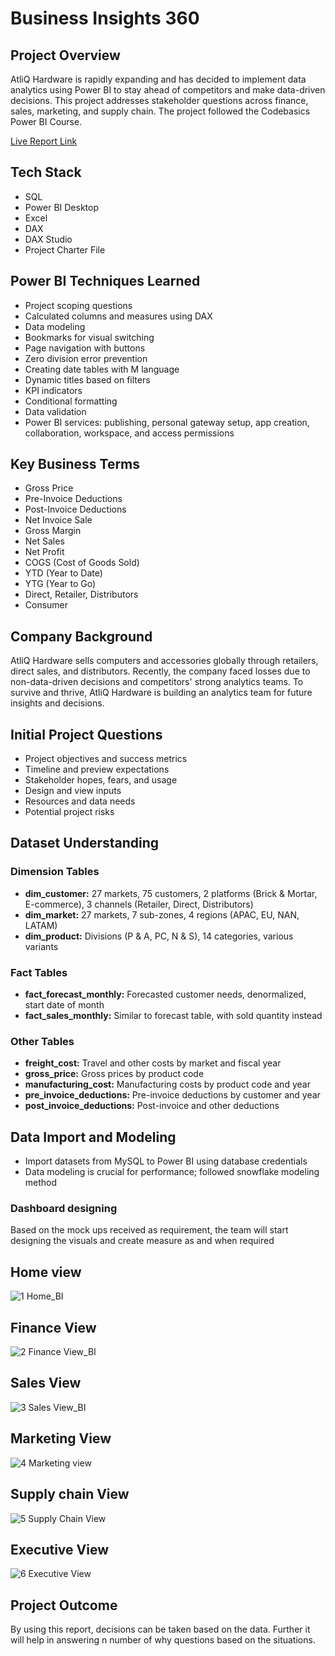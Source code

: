 # Business Insights 360

## Project Overview

AtliQ Hardware is rapidly expanding and has decided to implement data analytics using Power BI to stay ahead of competitors and make data-driven decisions. This project addresses stakeholder questions across finance, sales, marketing, and supply chain. The project followed the Codebasics Power BI Course.

[Live Report Link](https://app.powerbi.com/view?r=eyJrIjoiYzEzODcyMGEtZDkwNi00YTYzLWE5ZTEtMmFiODdjYzQ1OTc4IiwidCI6ImM2ZTU0OWIzLTVmNDUtNDAzMi1hYWU5LWQ0MjQ0ZGM1YjJjNCJ9)

## Tech Stack

- SQL
- Power BI Desktop
- Excel
- DAX
- DAX Studio
- Project Charter File

## Power BI Techniques Learned

- Project scoping questions
- Calculated columns and measures using DAX
- Data modeling
- Bookmarks for visual switching
- Page navigation with buttons
- Zero division error prevention
- Creating date tables with M language
- Dynamic titles based on filters
- KPI indicators
- Conditional formatting
- Data validation
- Power BI services: publishing, personal gateway setup, app creation, collaboration, workspace, and access permissions

## Key Business Terms

- Gross Price
- Pre-Invoice Deductions
- Post-Invoice Deductions
- Net Invoice Sale
- Gross Margin
- Net Sales
- Net Profit
- COGS (Cost of Goods Sold)
- YTD (Year to Date)
- YTG (Year to Go)
- Direct, Retailer, Distributors
- Consumer

## Company Background

AtliQ Hardware sells computers and accessories globally through retailers, direct sales, and distributors. Recently, the company faced losses due to non-data-driven decisions and competitors' strong analytics teams. To survive and thrive, AtliQ Hardware is building an analytics team for future insights and decisions.

## Initial Project Questions

- Project objectives and success metrics
- Timeline and preview expectations
- Stakeholder hopes, fears, and usage
- Design and view inputs
- Resources and data needs
- Potential project risks

## Dataset Understanding

### Dimension Tables

- **dim_customer:** 27 markets, 75 customers, 2 platforms (Brick & Mortar, E-commerce), 3 channels (Retailer, Direct, Distributors)
- **dim_market:** 27 markets, 7 sub-zones, 4 regions (APAC, EU, NAN, LATAM)
- **dim_product:** Divisions (P & A, PC, N & S), 14 categories, various variants

### Fact Tables

- **fact_forecast_monthly:** Forecasted customer needs, denormalized, start date of month
- **fact_sales_monthly:** Similar to forecast table, with sold quantity instead

### Other Tables

- **freight_cost:** Travel and other costs by market and fiscal year
- **gross_price:** Gross prices by product code
- **manufacturing_cost:** Manufacturing costs by product code and year
- **pre_invoice_deductions:** Pre-invoice deductions by customer and year
- **post_invoice_deductions:** Post-invoice and other deductions

## Data Import and Modeling

- Import datasets from MySQL to Power BI using database credentials
- Data modeling is crucial for performance; followed snowflake modeling method

### Dashboard designing

Based on the mock ups received as requirement, the team will start designing the visuals and create measure as and when required

## Home view

![1 Home_BI](https://github.com/SandeepChinta4/Business-Insights-360/assets/137393739/ebbe2374-ebaa-48ea-85cb-171969c12e58)

## Finance View

![2 Finance View_BI](https://github.com/SandeepChinta4/Business-Insights-360/assets/137393739/0db3ea3a-ecd1-49ff-a75e-78e2087f133b)

## Sales View

![3 Sales View_BI](https://github.com/SandeepChinta4/Business-Insights-360/assets/137393739/c4c5d901-d86a-40dd-8608-9d9630fce6b0)

## Marketing View

![4 Marketing view](https://github.com/SandeepChinta4/Business-Insights-360/assets/137393739/97fc55ea-2308-423c-b448-1762d7d4094a)

## Supply chain View

![5 Supply Chain View](https://github.com/SandeepChinta4/Business-Insights-360/assets/137393739/e4a610c9-ba45-48dc-9f15-2d045afe0f21)

## Executive View

![6 Executive View](https://github.com/SandeepChinta4/Business-Insights-360/assets/137393739/92590468-0a07-4659-80e2-6d18fc26d12a)


## Project Outcome

By using this report, decisions can be taken based on the data. Further it will help in answering n number of why questions based on the situations.
